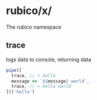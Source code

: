 # rubico/x/

The rubico namespace

## trace
logs data to console, returning data
```javascript
pipe([
  trace, // > hello
  message => `${message} world`,
  trace, // > hello world
])('hello')
```
